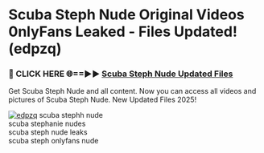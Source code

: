# Scuba Steph Nude Original Videos 0nlyFans Leaked - Files Updated! (edpzq)

<h3>🔴 CLICK HERE 🌐==►► <a href="https://tinyurl.com/52m3yx9h" rel="nofollow">Scuba Steph Nude Updated Files</a></h3>

Get Scuba Steph Nude and all content. Now you can access all videos and pictures of Scuba Steph Nude. New Updated Files 2025!

[![edpzq](https://i.imgur.com/TnHtlc8.gif)](https://tinyurl.com/52m3yx9h)
scuba stephh nude<br>
scuba stephanie nudes<br>
scuba steph nude leaks<br>
scuba steph onlyfans nude